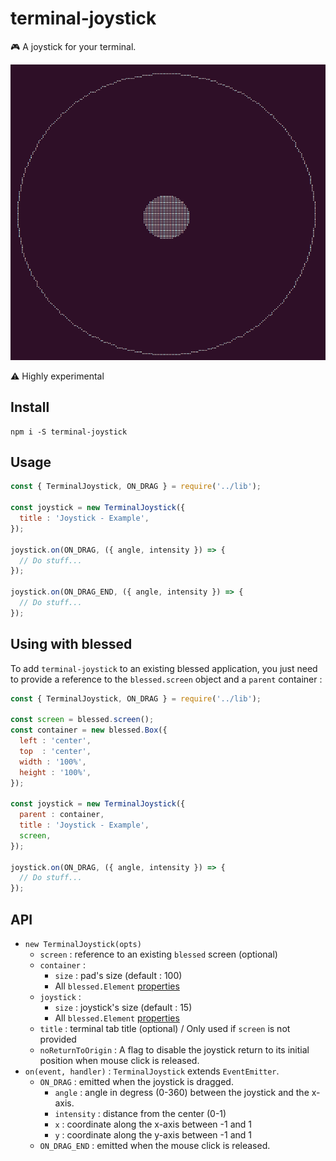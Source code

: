 # terminal-joystick

:video_game: A joystick for your terminal.

![Joystick](examples/joystick.png)

:warning: Highly experimental

## Install

```
npm i -S terminal-joystick
```

## Usage

```javascript
const { TerminalJoystick, ON_DRAG } = require('../lib');

const joystick = new TerminalJoystick({
  title : 'Joystick - Example',
});

joystick.on(ON_DRAG, ({ angle, intensity }) => {
  // Do stuff...
});

joystick.on(ON_DRAG_END, ({ angle, intensity }) => {
  // Do stuff...
});
```

## Using with blessed

To add ```terminal-joystick``` to an existing blessed application, you just need to provide a reference to the ```blessed.screen``` object and a ```parent``` container :

```javascript
const { TerminalJoystick, ON_DRAG } = require('../lib');

const screen = blessed.screen();
const container = new blessed.Box({
  left : 'center',
  top  : 'center',
  width : '100%',
  height : '100%',
});

const joystick = new TerminalJoystick({
  parent : container,
  title : 'Joystick - Example',
  screen,
});

joystick.on(ON_DRAG, ({ angle, intensity }) => {
  // Do stuff...
});
```

## API

- ```new TerminalJoystick(opts)```
  - ```screen``` : reference to an existing ```blessed``` screen (optional)
  - ```container``` :
    - ```size``` : pad's size (default : 100)
    - All ```blessed.Element``` [properties](https://github.com/chjj/blessed#element-from-node)
  - ```joystick``` :
    - ```size``` : joystick's size (default : 15)
    - All ```blessed.Element``` [properties](https://github.com/chjj/blessed#element-from-node)
  - ```title``` : terminal tab title (optional) / Only used if ```screen``` is not provided
  - ```noReturnToOrigin``` : A flag to disable the joystick return to its initial position when mouse click is released.
- ```on(event, handler)``` : ```TerminalJoystick``` extends ```EventEmitter```.
  - ```ON_DRAG``` : emitted when the joystick is dragged.
    - ```angle``` : angle in degress (0-360) between the joystick and the x-axis.
    - ```intensity``` : distance from the center (0-1)
    - ```x``` : coordinate along the x-axis between -1 and 1
    - ```y``` : coordinate along the y-axis between -1 and 1
  - ```ON_DRAG_END``` : emitted when the mouse click is released.
